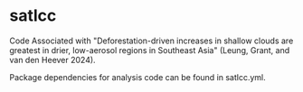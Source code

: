 # satlcc

Code Associated with "Deforestation-driven increases in shallow clouds are greatest in drier, low-aerosol regions in Southeast Asia" (Leung, Grant, and van den Heever 2024).

Package dependencies for analysis code can be found in satlcc.yml.
